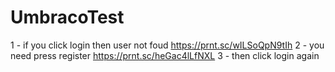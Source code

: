 # UmbracoTest
1 - if you click login then user not foud
https://prnt.sc/wILSoQpN9tIh
2 - you need press register
https://prnt.sc/heGac4lLfNXL
3 - then click login again
